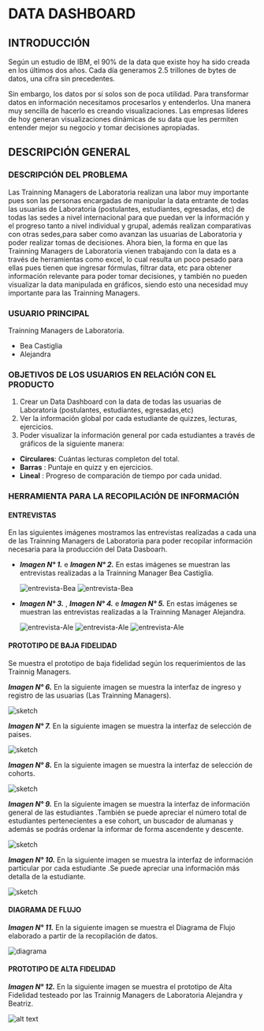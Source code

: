 # DATA DASHBOARD

## INTRODUCCIÓN

Según un estudio de IBM, el 90% de la data que existe hoy ha sido creada en los últimos dos años. Cada día generamos 2.5 trillones de bytes de datos, una cifra sin precedentes.

Sin embargo, los datos por sí solos son de poca utilidad. Para transformar datos en información necesitamos procesarlos y entenderlos. Una manera muy sencilla de hacerlo es creando visualizaciones. Las empresas líderes de hoy generan visualizaciones dinámicas de su data que les permiten entender mejor su negocio y tomar decisiones apropiadas.

## DESCRIPCIÓN GENERAL

### DESCRIPCIÓN DEL PROBLEMA

Las Trainning Managers de Laboratoria realizan una labor muy importante pues son las personas encargadas de manipular la data entrante de todas las usuarias de Laboratoria (postulantes, estudiantes, egresadas, etc) de todas las sedes a nivel internacional para que puedan ver la información y el progreso tanto a nivel individual y grupal, además realizan comparativas con otras sedes,para saber como avanzan las usuarias de Laboratoria y poder realizar tomas de decisiones.
Ahora bien, la forma en que las Trainning Managers de Laboratoria vienen trabajando con la data es a través de herramientas como excel, lo cual resulta un poco pesado para ellas pues tienen que ingresar fórmulas, filtrar data, etc para obtener información relevante para poder tomar decisiones, y también no pueden visualizar la data manipulada en gráficos, siendo esto una necesidad muy importante para las Trainning Managers.

### USUARIO PRINCIPAL 

Trainning Managers de Laboratoria.
* Bea Castiglia
* Alejandra


### OBJETIVOS DE LOS USUARIOS EN RELACIÓN CON EL PRODUCTO 

1. Crear un Data Dashboard con la data de todas las usuarias de Laboratoria (postulantes, estudiantes, egresadas,etc)
2. Ver la información global por cada estudiante de quizzes, lecturas, ejercicios.
3. Poder visualizar la información general por cada estudiantes a través de gráficos de la siguiente manera:
  * **Circulares**: Cuántas lecturas completon del total.
  * **Barras**    : Puntaje en quizz y en ejercicios.
  * **Lineal**    : Progreso de comparación de tiempo por cada unidad.
 
### HERRAMIENTA PARA LA RECOPILACIÓN DE INFORMACIÓN

#### ENTREVISTAS

En las siguientes imágenes mostramos las entrevistas realizadas a cada una de las Trainning Managers de Laboratoria para poder recopilar información necesaria para la producción del Data Dasboarh.

* ***Imagen N° 1.*** e ***Imagen N° 2.*** En estas imágenes se muestran las entrevistas realizadas a la  Trainning Manager Bea Castiglia.

   ![entrevista-Bea](img/entrevista-1.JPG)
   ![entrevista-Bea](img/entrevista-2.JPG)

* ***Imagen N° 3.*** , ***Imagen N° 4.*** e ***Imagen N° 5.*** En estas imágenes se muestran las entrevistas realizadas a la  Trainning Manager Alejandra.
  
   ![entrevista-Ale](img/entrevista-ale-1.JPG)
   ![entrevista-Ale](img/entrevista-ale-2.JPG)
   ![entrevista-Ale](img/entrevista-ale-3.JPG)

#### PROTOTIPO DE BAJA FIDELIDAD

Se muestra el prototipo de baja fidelidad según los requerimientos de las Trainnig Managers.

***Imagen N° 6.*** En la siguiente imagen se muestra la interfaz de ingreso y registro de las usuarias (Las Trainning Managers).

   ![sketch](img/sketch-1.JPG)

***Imagen N° 7.*** En la siguiente imagen se muestra la interfaz de selección de paises.

   ![sketch](img/sketch-2.JPG)

***Imagen N° 8.*** En la siguiente imagen se muestra la interfaz de selección de cohorts.

   ![sketch](img/sketch3.JPG)

***Imagen N° 9.*** En la siguiente imagen se muestra la interfaz de información general de las estudiantes .También se puede apreciar el número total de estudiantes pertenecientes a ese cohort, un buscador de alumanas y además se podrás ordenar la informar de forma ascendente y descente.

   ![sketch](img/sketch4.JPG)

***Imagen N° 10.*** En la siguiente imagen se muestra la interfaz de información particular por cada estudiante .Se puede apreciar una información más detalla de la estudiante.

   ![sketch](img/sketch5.JPG)
   
#### DIAGRAMA DE FLUJO

***Imagen N° 11.*** En la siguiente imagen se muestra el Diagrama de Flujo elaborado a partir de la recopilación de datos.

   ![diagrama](img/diagrama.GIF)

#### PROTOTIPO DE ALTA FIDELIDAD

***Imagen N° 12.*** En la siguiente imagen se muestra el prototipo de Alta Fidelidad testeado por las Trainnig Managers de Laboratoria Alejandra y Beatriz.

   ![alt text](img/LAB3.gif)

